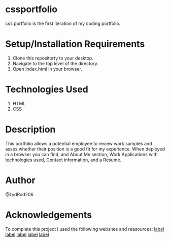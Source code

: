 # cssportfolio

css portfolio is the first iteration of my coding portfolio.

# Setup/Installation Requirements

1. Clone this repositorty to your desktop.
2. Navigate to the top level of the directory.
3. Open index.html in your browser.

# Technologies Used
1. HTML
2. CSS

# Description

This portfolio allows a potential employee to review work samples and asses whether their position is a good fit for my experience. When deployed in a browser you can find, and About Me section, Work Applications with technologies used, Contact information, and a Resume. 

# Author

@LydRod206

# Acknowledgements
To complete this project I used the following websites and reasources:
[label](https://www.learnhowtoprogram.com/introduction-to-programming/git-html-and-css/writing-a-readme)
[label](https://dev.to/abdfnx/how-to-write-a-great-readme-for-your-github-project-in-5-steps-33e5)
[label](https://css-tricks.com/snippets/css/a-guide-to-flexbox/)
[label](https://www.joshwcomeau.com/css/custom-css-reset/)
[label](https://validator.w3.org/#validate_by_input)